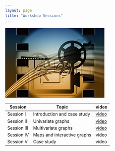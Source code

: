 ```yaml
---
layout: page
title: "Workshop Sessions"
---
```

![](video.png)

Session | Topic | video
----|------|----------
Session I |  Introduction and case study | [video](https://youtu.be/Gu3QRxntMYE)
Session II | Univariate graphs | [video](https://youtu.be/i8man1Rnjio)
Session III | Multivariate graphs | [video](https://youtu.be/noOFaizTZsE)
Session IV | Maps and interactive graphs | video
Session V | Case study | video
